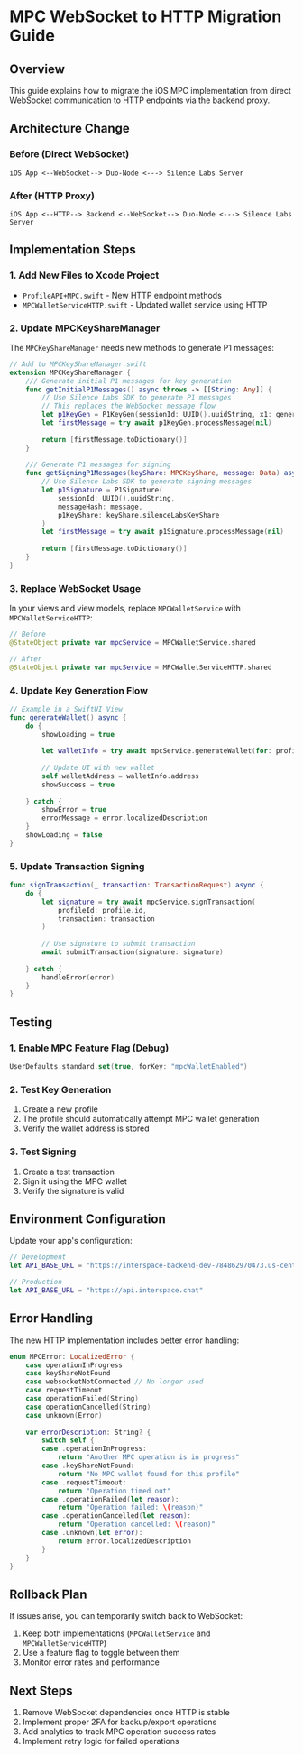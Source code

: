 # MPC WebSocket to HTTP Migration Guide

## Overview
This guide explains how to migrate the iOS MPC implementation from direct WebSocket communication to HTTP endpoints via the backend proxy.

## Architecture Change

### Before (Direct WebSocket)
```
iOS App <--WebSocket--> Duo-Node <---> Silence Labs Server
```

### After (HTTP Proxy)
```
iOS App <--HTTP--> Backend <--WebSocket--> Duo-Node <---> Silence Labs Server
```

## Implementation Steps

### 1. Add New Files to Xcode Project
- `ProfileAPI+MPC.swift` - New HTTP endpoint methods
- `MPCWalletServiceHTTP.swift` - Updated wallet service using HTTP

### 2. Update MPCKeyShareManager
The `MPCKeyShareManager` needs new methods to generate P1 messages:

```swift
// Add to MPCKeyShareManager.swift
extension MPCKeyShareManager {
    /// Generate initial P1 messages for key generation
    func getInitialP1Messages() async throws -> [[String: Any]] {
        // Use Silence Labs SDK to generate P1 messages
        // This replaces the WebSocket message flow
        let p1KeyGen = P1KeyGen(sessionId: UUID().uuidString, x1: generateRandomBytes())
        let firstMessage = try await p1KeyGen.processMessage(nil)
        
        return [firstMessage.toDictionary()]
    }
    
    /// Generate P1 messages for signing
    func getSigningP1Messages(keyShare: MPCKeyShare, message: Data) async throws -> [[String: Any]] {
        // Use Silence Labs SDK to generate signing messages
        let p1Signature = P1Signature(
            sessionId: UUID().uuidString,
            messageHash: message,
            p1KeyShare: keyShare.silenceLabsKeyShare
        )
        let firstMessage = try await p1Signature.processMessage(nil)
        
        return [firstMessage.toDictionary()]
    }
}
```

### 3. Replace WebSocket Usage
In your views and view models, replace `MPCWalletService` with `MPCWalletServiceHTTP`:

```swift
// Before
@StateObject private var mpcService = MPCWalletService.shared

// After
@StateObject private var mpcService = MPCWalletServiceHTTP.shared
```

### 4. Update Key Generation Flow

```swift
// Example in a SwiftUI View
func generateWallet() async {
    do {
        showLoading = true
        
        let walletInfo = try await mpcService.generateWallet(for: profile.id)
        
        // Update UI with new wallet
        self.walletAddress = walletInfo.address
        showSuccess = true
        
    } catch {
        showError = true
        errorMessage = error.localizedDescription
    }
    showLoading = false
}
```

### 5. Update Transaction Signing

```swift
func signTransaction(_ transaction: TransactionRequest) async {
    do {
        let signature = try await mpcService.signTransaction(
            profileId: profile.id,
            transaction: transaction
        )
        
        // Use signature to submit transaction
        await submitTransaction(signature: signature)
        
    } catch {
        handleError(error)
    }
}
```

## Testing

### 1. Enable MPC Feature Flag (Debug)
```swift
UserDefaults.standard.set(true, forKey: "mpcWalletEnabled")
```

### 2. Test Key Generation
1. Create a new profile
2. The profile should automatically attempt MPC wallet generation
3. Verify the wallet address is stored

### 3. Test Signing
1. Create a test transaction
2. Sign it using the MPC wallet
3. Verify the signature is valid

## Environment Configuration

Update your app's configuration:

```swift
// Development
let API_BASE_URL = "https://interspace-backend-dev-784862970473.us-central1.run.app"

// Production
let API_BASE_URL = "https://api.interspace.chat"
```

## Error Handling

The new HTTP implementation includes better error handling:

```swift
enum MPCError: LocalizedError {
    case operationInProgress
    case keyShareNotFound
    case websocketNotConnected // No longer used
    case requestTimeout
    case operationFailed(String)
    case operationCancelled(String)
    case unknown(Error)
    
    var errorDescription: String? {
        switch self {
        case .operationInProgress:
            return "Another MPC operation is in progress"
        case .keyShareNotFound:
            return "No MPC wallet found for this profile"
        case .requestTimeout:
            return "Operation timed out"
        case .operationFailed(let reason):
            return "Operation failed: \(reason)"
        case .operationCancelled(let reason):
            return "Operation cancelled: \(reason)"
        case .unknown(let error):
            return error.localizedDescription
        }
    }
}
```

## Rollback Plan

If issues arise, you can temporarily switch back to WebSocket:
1. Keep both implementations (`MPCWalletService` and `MPCWalletServiceHTTP`)
2. Use a feature flag to toggle between them
3. Monitor error rates and performance

## Next Steps

1. Remove WebSocket dependencies once HTTP is stable
2. Implement proper 2FA for backup/export operations
3. Add analytics to track MPC operation success rates
4. Implement retry logic for failed operations